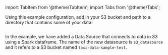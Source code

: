 import TabItem from '@theme/TabItem';
import Tabs from '@theme/Tabs';

Using this example configuration, add in your S3 bucket and path to a directory that contains some of your data:

```python title="Python" name="version-0.17.23 docs/docusaurus/versioned_docs/version-0.17.23/snippets/aws_cloud_storage_spark.py add_s3_datasource"
```

In the example, we have added a Data Source that connects to data in S3 using a Spark dataframe. The name of
the new datasource is ``s3_datasource`` and it refers to a S3 bucket named ``taxi-data-sample-test``.

